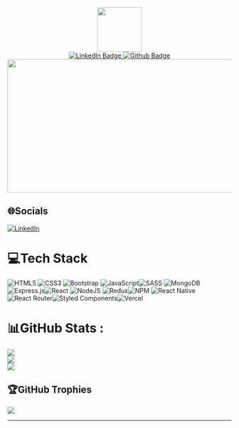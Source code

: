 
<div id="header" align="center">
  <img src="https://media.giphy.com/media/xUPGcy1SP080IEoMkE/giphy.gif" width="100"/>
</div>

<div id="badges" align='center'>
  <a href="your-linkedin-URL">
    <img src="https://img.shields.io/badge/LinkedIn-blue?style=for-the-badge&logo=linkedin&logoColor=white" alt="LinkedIn Badge"/>
  </a>
  <a href="your-youtube-URL">
    <img src="https://img.shields.io/badge/Github-black?style=for-the-badge&logo=github&logoColor=white" alt="Github Badge"/>
  </a>
</div>

<div id='badges' align='center'>
  <img src="https://komarev.com/ghpvc/?username=leedd87&style=flat-square&color=blue" alt=""/> 
</div>

<div align="center">
  <img src="https://c.tenor.com/NOYF3f82b_gAAAAC/programmer.gif" width="600" height="300"/>
</div>



## 🌐Socials
[![LinkedIn](https://img.shields.io/badge/LinkedIn-%230077B5.svg?logo=linkedin&logoColor=white)](https://linkedin.com/in/https://www.linkedin.com/in/david-lee-full-stack-dev/) 

# 💻Tech Stack
![HTML5](https://img.shields.io/badge/html5-%23E34F26.svg?style=for-the-badge&logo=html5&logoColor=white) ![CSS3](https://img.shields.io/badge/css3-%231572B6.svg?style=for-the-badge&logo=css3&logoColor=white) ![Bootstrap](https://img.shields.io/badge/bootstrap-%23563D7C.svg?style=for-the-badge&logo=bootstrap&logoColor=white) ![JavaScript](https://img.shields.io/badge/javascript-%23323330.svg?style=for-the-badge&logo=javascript&logoColor=%23F7DF1E)![SASS](https://img.shields.io/badge/SASS-hotpink.svg?style=for-the-badge&logo=SASS&logoColor=white)   ![MongoDB](https://img.shields.io/badge/MongoDB-%234ea94b.svg?style=for-the-badge&logo=mongodb&logoColor=white)![Express.js](https://img.shields.io/badge/express.js-%23404d59.svg?style=for-the-badge&logo=express&logoColor=%2361DAFB)![React](https://img.shields.io/badge/react-%2320232a.svg?style=for-the-badge&logo=react&logoColor=%2361DAFB)
 ![NodeJS](https://img.shields.io/badge/node.js-6DA55F?style=for-the-badge&logo=node.js&logoColor=white)  ![Redux](https://img.shields.io/badge/redux-%23593d88.svg?style=for-the-badge&logo=redux&logoColor=white)![NPM](https://img.shields.io/badge/NPM-%23000000.svg?style=for-the-badge&logo=npm&logoColor=white)   ![React Native](https://img.shields.io/badge/react_native-%2320232a.svg?style=for-the-badge&logo=react&logoColor=%2361DAFB) ![React Router](https://img.shields.io/badge/React_Router-CA4245?style=for-the-badge&logo=react-router&logoColor=white)![Styled Components](https://img.shields.io/badge/styled--components-DB7093?style=for-the-badge&logo=styled-components&logoColor=white)![Vercel](https://img.shields.io/badge/vercel-%23000000.svg?style=for-the-badge&logo=vercel&logoColor=white)
# 📊GitHub Stats :

![](https://github-readme-stats.vercel.app/api?username=leedd87&theme=blueberry&hide_border=false&include_all_commits=false&count_private=false)<br/>
![](https://github-readme-streak-stats.herokuapp.com/?user=leedd87&theme=blueberry&hide_border=false)<br/>
![](https://github-readme-stats.vercel.app/api/top-langs/?username=leedd87&theme=blueberry&hide_border=false&include_all_commits=false&count_private=false&layout=compact)

## 🏆GitHub Trophies
![](https://github-profile-trophy.vercel.app/?username=leedd87&theme=algolia&no-frame=false&no-bg=false&margin-w=4)

---

